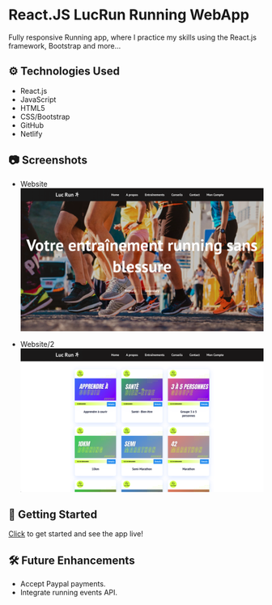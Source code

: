 # React.JS LucRun Running WebApp

Fully responsive Running app, where I practice my skills using the React.js framework, Bootstrap and more...

## ⚙️ Technologies Used

- React.js
- JavaScript
- HTML5
- CSS/Bootstrap
- GitHub
- Netlify

## 📷 Screenshots

- Website
![websitepic](src/images/websitepic.png)

- Website/2
![websitepic2](src/images/websitepic2.png)

## 🔌 Getting Started
[Click](https://lucrun.netlify.app/) to get started and see the app live!

## 🛠 Future Enhancements

- Accept Paypal payments.
- Integrate running events API.